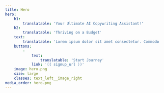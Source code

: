 ```yaml
---
title: Hero
hero:
    h1:
        translatable: 'Your Ultimate AI Copywriting Assistant!'
    h2:
        translatable: 'Thriving on a Budget'
    text:
        translatable: 'Lorem ipsum dolor sit amet consectetur. Commodo etiam vel adipiscing mattis mattis adipiscing phasellus. Quisque sit eu sed rhoncus viverra mauris purus congue mi.'
    buttons:
        -
            text:
                translatable: 'Start Journey'
            link: '(( signup_url ))'
    image: hero.png
    size: large
    classes: text_left__image_right
media_order: hero.png
---
```


